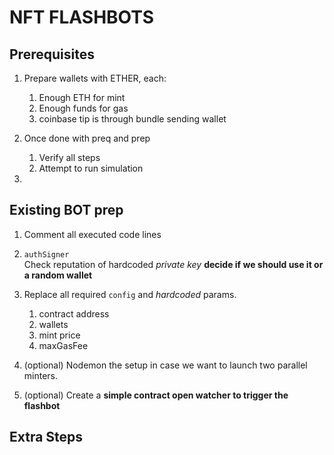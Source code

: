 # **NFT FLASHBOTS**


## **Prerequisites**

1. Prepare wallets with ETHER, each:
   1. Enough ETH for mint
   2. Enough funds for gas
   3. coinbase tip is through bundle sending wallet

2. Once done with preq and prep 
    1. Verify all steps
    2. Attempt to run simulation
3. 



## **Existing BOT prep**

1. Comment all executed code lines

2. `authSigner`   
    Check reputation of hardcoded *private key* **decide if we should use it or a random wallet**

3. Replace all required `config` and *hardcoded* params.
   1. contract address
   2. wallets
   3. mint price
   4. maxGasFee


4. (optional) Nodemon the setup in case we want to launch two parallel minters. 

5. (optional) Create a **simple contract open watcher to trigger the flashbot**


## **Extra Steps**


